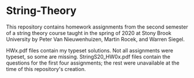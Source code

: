 # String-Theory

This repository contains homework assignments from the second semester of a string theory course taught in the spring of 2020 at Stony Brook University by 
Peter Van Nieuwenhuizen, Martin Rocek, and Warren Siegel. 

HWx.pdf files contain my typeset solutions. Not all assignments were typeset, so some are missing. StringS20_HW0x.pdf files contain the questions for the first four assignments; the rest were unavailable at the time of this repository's creation. 
